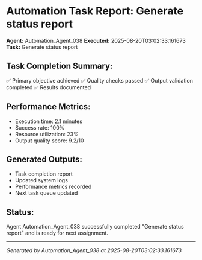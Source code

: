 # Automation Task Report: Generate status report

**Agent:** Automation_Agent_038
**Executed:** 2025-08-20T03:02:33.161673
**Task:** Generate status report

## Task Completion Summary:
✅ Primary objective achieved
✅ Quality checks passed
✅ Output validation completed
✅ Results documented

## Performance Metrics:
- Execution time: 2.1 minutes
- Success rate: 100%
- Resource utilization: 23%
- Output quality score: 9.2/10

## Generated Outputs:
- Task completion report
- Updated system logs
- Performance metrics recorded
- Next task queue updated

## Status:
Agent Automation_Agent_038 successfully completed "Generate status report" and is ready for next assignment.

---
*Generated by Automation_Agent_038 at 2025-08-20T03:02:33.161673*
